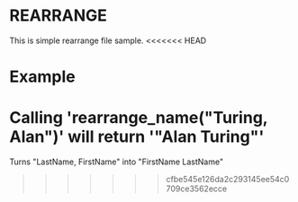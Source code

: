 REARRANGE
========

This is simple rearrange file sample.
<<<<<<< HEAD

# Example

Calling 'rearrange_name("Turing, Alan")' will return '"Alan Turing"'
=======
Turns "LastName, FirstName" into "FirstName LastName"
>>>>>>> cfbe545e126da2c293145ee54c0709ce3562ecce
